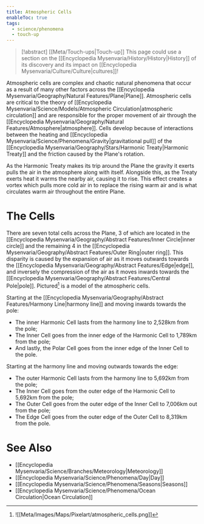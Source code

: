 ```yaml
---
title: Atmospheric Cells
enableToc: true
tags:
  - science/phenomena
  - touch-up
---
```


> [!abstract] [[Meta/Touch-ups|Touch-up]]
> This page could use a section on the [[Encyclopedia Mysenvaria/History/History|History]] of its discovery and its impact on [[Encyclopedia Mysenvaria/Culture/Culture|cultures]]!

Atmospheric cells are complex and chaotic natural phenomena that occur as a result of many other factors across the [[Encyclopedia Mysenvaria/Geography/Natural Features/Plane|Plane]]. Atmospheric cells are critical to the theory of [[Encyclopedia Mysenvaria/Science/Models/Atmospheric Circulation|atmospheric circulation]] and are responsible for the proper movement of air through the [[Encyclopedia Mysenvaria/Geography/Natural Features/Atmosphere|atmosphere]]. Cells develop because of interactions between the heating and [[Encyclopedia Mysenvaria/Science/Phenomena/Gravity|gravitational pull]] of the [[Encyclopedia Mysenvaria/Geography/Stars/Harmonic Treaty|Harmonic Treaty]] and the friction caused by the Plane's rotation.

As the Harmonic Treaty makes its trip around the Plane the gravity it exerts pulls the air in the atmosphere along with itself. Alongside this, as the Treaty exerts heat it warms the nearby air, causing it to rise. This effect creates a vortex which pulls more cold air in to replace the rising warm air and is what circulates warm air throughout the entire Plane.
# The Cells
There are seven total cells across the Plane, 3 of which are located in the [[Encyclopedia Mysenvaria/Geography/Abstract Features/Inner Circle|inner circle]] and the remaining 4 in the [[Encyclopedia Mysenvaria/Geography/Abstract Features/Outer Ring|outer ring]]. This disparity is caused by the expansion of air as it moves outwards towards the [[Encyclopedia Mysenvaria/Geography/Abstract Features/Edge|edge]], and inversely the compression of the air as it moves inwards towards the [[Encyclopedia Mysenvaria/Geography/Abstract Features/Central Pole|pole]]. Pictured[^figure1] is a model of the atmospheric cells.

Starting at the [[Encyclopedia Mysenvaria/Geography/Abstract Features/Harmony Line|harmony line]] and moving inwards towards the pole:
- The inner Harmonic Cell lasts from the harmony line to 2,528km from the pole;
- The Inner Cell goes from the inner edge of the Harmonic Cell to 1,789km from the pole;
- And lastly, the Polar Cell goes from the inner edge of the Inner Cell to the pole.

Starting at the harmony line and moving outwards towards the edge:
- The outer Harmonic Cell lasts from the harmony line to 5,692km from the pole;
- The Inner Cell goes from the outer edge of the Harmonic Cell to 5,692km from the pole;
- The Outer Cell goes from the outer edge of the Inner Cell to 7,006km out from the pole;
- The Edge Cell goes from the outer edge of the Outer Cell to 8,319km from the pole.
# See Also
- [[Encyclopedia Mysenvaria/Science/Branches/Meteorology|Meteorology]]
- [[Encyclopedia Mysenvaria/Science/Phenomena/Day|Day]]
- [[Encyclopedia Mysenvaria/Science/Phenomena/Seasons|Seasons]]
- [[Encyclopedia Mysenvaria/Science/Phenomena/Ocean Circulation|Ocean Circulation]]


[^figure1]: ![[Meta/Images/Maps/Pixelart/atmospheric_cells.png]]